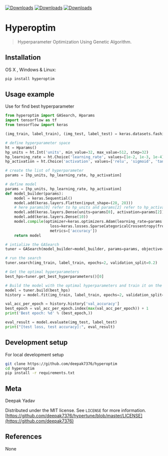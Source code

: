 [![Downloads](https://pepy.tech/badge/complex)](https://pepy.tech/project/complex)
[![Downloads](https://pepy.tech/badge/complex/month)](https://pepy.tech/project/complex/month)
[![Downloads](https://pepy.tech/badge/complex/week)](https://pepy.tech/project/complex/week)

# Hyperoptim
> Hyperparameter Optimization Using Genetic Algorithm.

## Installation

OS X , Windows & Linux:

```sh
pip install hyperoptim
```
## Usage example
Use for find best hyperparameter

```python
from hyperoptim import GASearch, Hparams
import tensorflow as tf
from tensorflow import keras

(img_train, label_train), (img_test, label_test) = keras.datasets.fashion_mnist.load_data()

# define hyperparameter space
ht = Hparams()
hp_units = ht.Int('units', min_value=32, max_value=512, step=32)
hp_learning_rate = ht.Choice('learning_rate', values=[1e-2, 1e-3, 1e-4])
hp_activation = ht.Choice('activation', values=['relu', 'sigmoid', 'tanh'])

# create the list of hyperparameter
params = [hp_units, hp_learning_rate, hp_activation]

# define model 
params = [hp_units, hp_learning_rate, hp_activation]
def model_builder(params):
    model = keras.Sequential()
    model.add(keras.layers.Flatten(input_shape=(28, 28)))
    # here params[0] refer to hp_units and params[2] refer to hp_activation
    model.add(keras.layers.Dense(units=params[0], activation=params[2]))
    model.add(keras.layers.Dense(10))
    model.compile(optimizer=keras.optimizers.Adam(learning_rate=params[1]),
                    loss=keras.losses.SparseCategoricalCrossentropy(from_logits=True),
                    metrics=['accuracy'])
    return model

# intialize the GASearch
tuner = GASearch(model_builder=model_builder, params=params, objective='val_accuracy', weights=(1.0,), max_epochs=10, directory='my_dir', project_name='intro_to_kt')

# run the search                  
tuner.search(img_train, label_train, epochs=2, validation_split=0.2)

# Get the optimal hyperparameters
best_hps=tuner.get_best_hyperparameters()[0]

# Build the model with the optimal hyperparameters and train it on the data for 50 epochs
model = tuner.build(best_hps)
history = model.fit(img_train, label_train, epochs=2, validation_split=0.2)

val_acc_per_epoch = history.history['val_accuracy']
best_epoch = val_acc_per_epoch.index(max(val_acc_per_epoch)) + 1
print('Best epoch: %d' % (best_epoch,))

eval_result = model.evaluate(img_test, label_test)
print("[test loss, test accuracy]:", eval_result)
```

## Development setup
For local development setup

```sh
git clone https://github.com/deepak7376/hyperoptim
cd hyperoptim
pip install -r requirements.txt
```

## Meta
Deepak Yadav

Distributed under the MIT license. See ``LICENSE`` for more information.
[https://github.com/deepak7376/hypertune/blob/master/LICENSE](https://github.com/deepak7376)

## References
None